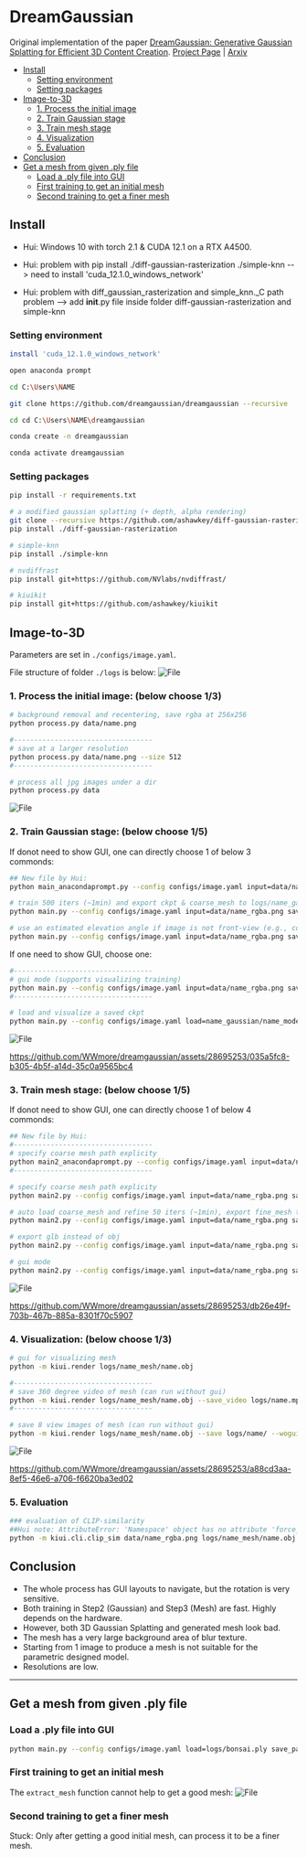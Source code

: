 # DreamGaussian

Original implementation of the paper [DreamGaussian: Generative Gaussian Splatting for Efficient 3D Content Creation](https://arxiv.org/abs/2309.16653).
[Project Page](https://dreamgaussian.github.io) | [Arxiv](https://arxiv.org/abs/2309.16653)

* [Install](#install)
    * [Setting environment](#setting-environment)
    * [Setting packages](#setting-packages)
* [Image-to-3D](#image-to-3D)
    * [1. Process the initial image](#image-to-3D)
    * [2. Train Gaussian stage](#image-to-3D)
    * [3. Train mesh stage](#image-to-3D)
    * [4. Visualization](#image-to-3D)
    * [5. Evaluation](#image-to-3D)   
* [Conclusion](#conclusion)
* [Get a mesh from given .ply file](#get-a-mesh-from-given-.ply-file)
    * [Load a .ply file into GUI](#load-a-.ply-file-into-gui)
    * [First training to get an initial mesh](#first-training-to-get-an-initial-mesh)
    * [Second training to get a finer mesh](#second-training-to-get-a-finer-mesh)


## Install

* Hui: Windows 10 with torch 2.1 & CUDA 12.1 on a RTX A4500.

* Hui: problem with pip install ./diff-gaussian-rasterization ./simple-knn --> need to install 'cuda_12.1.0_windows_network'

* Hui: problem with diff_gaussian_rasterization and simple_knn._C path problem --> add __init__.py file inside folder diff-gaussian-rasterization and simple-knn

### Setting environment

```bash
install 'cuda_12.1.0_windows_network'

open anaconda prompt

cd C:\Users\NAME

git clone https://github.com/dreamgaussian/dreamgaussian --recursive

cd cd C:\Users\NAME\dreamgaussian

conda create -n dreamgaussian

conda activate dreamgaussian
```

### Setting packages
```bash
pip install -r requirements.txt

# a modified gaussian splatting (+ depth, alpha rendering)
git clone --recursive https://github.com/ashawkey/diff-gaussian-rasterization
pip install ./diff-gaussian-rasterization

# simple-knn
pip install ./simple-knn

# nvdiffrast
pip install git+https://github.com/NVlabs/nvdiffrast/

# kiuikit
pip install git+https://github.com/ashawkey/kiuikit
```


## Image-to-3D

Parameters are set in `./configs/image.yaml`.

File structure of folder `./logs` is below:
![File](docs_Hui/tree_logs.png)

### 1. Process the initial image: (below choose 1/3)
```bash
# background removal and recentering, save rgba at 256x256
python process.py data/name.png

#----------------------------------
# save at a larger resolution
python process.py data/name.png --size 512
#----------------------------------

# process all jpg images under a dir
python process.py data
```
![File](docs_Hui/step1.png)

### 2. Train Gaussian stage: (below choose 1/5)

If donot need to show GUI, one can directly choose 1 of below 3 commonds:
```bash
## New file by Hui:
python main_anacondaprompt.py --config configs/image.yaml input=data/name_rgba.png save_path=name_gaussian/name

# train 500 iters (~1min) and export ckpt & coarse_mesh to logs/name_gaussian
python main.py --config configs/image.yaml input=data/name_rgba.png save_path=name_gaussian/name

# use an estimated elevation angle if image is not front-view (e.g., common looking-down image can use -30)
python main.py --config configs/image.yaml input=data/name_rgba.png save_path=name_gaussian/name elevation=-30
```

If one need to show GUI, choose one:
```bash
#----------------------------------
# gui mode (supports visualizing training)
python main.py --config configs/image.yaml input=data/name_rgba.png save_path=name_gaussian/name gui=True
#----------------------------------

# load and visualize a saved ckpt
python main.py --config configs/image.yaml load=name_gaussian/name_model.ply gui=True
```

![File](docs_Hui/step2.png)

https://github.com/WWmore/dreamgaussian/assets/28695253/035a5fc8-b305-4b5f-a14d-35c0a9565bc4


### 3. Train mesh stage: (below choose 1/5)

If donot need to show GUI, one can directly choose 1 of below 4 commonds:
```bash
## New file by Hui:
#----------------------------------
# specify coarse mesh path explicity
python main2_anacondaprompt.py --config configs/image.yaml input=data/name_rgba.png save_path=name_mesh/name mesh=logs/name_gaussian/name_mesh.obj
#----------------------------------

# specify coarse mesh path explicity
python main2.py --config configs/image.yaml input=data/name_rgba.png save_path=name_mesh/name mesh=logs/name_gaussian/name_mesh.obj

# auto load coarse_mesh and refine 50 iters (~1min), export fine_mesh to logs/name_mesh
python main2.py --config configs/image.yaml input=data/name_rgba.png save_path=name_mesh/name

# export glb instead of obj
python main2.py --config configs/image.yaml input=data/name_rgba.png save_path=name_gaussian/name mesh_format=glb
```

```bash
# gui mode
python main2.py --config configs/image.yaml input=data/name_rgba.png save_path=name_gaussian/name gui=True
```

![File](docs_Hui/step3.png)

https://github.com/WWmore/dreamgaussian/assets/28695253/db26e49f-703b-467b-885a-8301f70c5907


### 4. Visualization: (below choose 1/3)
```bash
# gui for visualizing mesh
python -m kiui.render logs/name_mesh/name.obj

#----------------------------------
# save 360 degree video of mesh (can run without gui)
python -m kiui.render logs/name_mesh/name.obj --save_video logs/name.mp4 --wogui
#----------------------------------

# save 8 view images of mesh (can run without gui)
python -m kiui.render logs/name_mesh/name.obj --save logs/name/ --wogui
```
![File](docs_Hui/step4.png)

https://github.com/WWmore/dreamgaussian/assets/28695253/a88cd3aa-8ef5-46e6-a706-f6620ba3ed02

### 5. Evaluation
```bash
### evaluation of CLIP-similarity
##Hui note: AttributeError: 'Namespace' object has no attribute 'force_cuda_rast'
python -m kiui.cli.clip_sim data/name_rgba.png logs/name_mesh/name.obj
```

## Conclusion

* The whole process has GUI layouts to navigate, but the rotation is very sensitive.
* Both training in Step2 (Gaussian) and Step3 (Mesh) are fast. Highly depends on the hardware.
* However, both 3D Gaussian Splatting and generated mesh look bad. 
* The mesh has a very large background area of blur texture.
* Starting from 1 image to produce a mesh is not suitable for the parametric designed model.
* Resolutions are low.


---------------------------------------------------------

## Get a mesh from given .ply file

### Load a .ply file into GUI
```bash
python main.py --config configs/image.yaml load=logs/bonsai.ply save_path=name gui=True
```

### First training to get an initial mesh
The `extract_mesh` function cannot help to get a good mesh:
![File](docs_Hui/initial_mesh.png)

### Second training to get a finer mesh
Stuck: Only after getting a good initial mesh, can process it to be a finer mesh.
